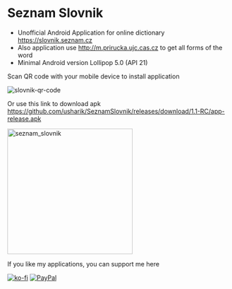 # Seznam Slovnik
* Unofficial Android Application for online dictionary https://slovnik.seznam.cz
* Also application use http://m.prirucka.ujc.cas.cz to get all forms of the word
* Minimal Android version Lollipop 5.0 (API 21)

Scan QR code with your mobile device to install application

![slovnik-qr-code](https://user-images.githubusercontent.com/15856751/46904469-d4089e00-cee4-11e8-97f2-f57e7c07126c.png)

Or use this link to download apk
https://github.com/usharik/SeznamSlovnik/releases/download/1.1-RC/app-release.apk

<img width="284" alt="seznam_slovnik" src="https://user-images.githubusercontent.com/15856751/37434861-6447fa20-27e1-11e8-94bc-eb88a1c972a8.png">

If you like my applications, you can support me here

[![ko-fi](https://www.ko-fi.com/img/donate_sm.png)](https://ko-fi.com/X8X8NI26)
[![PayPal](https://www.paypalobjects.com/webstatic/mktg/logo/pp_cc_mark_37x23.jpg)](https://www.paypal.me/usharik)


